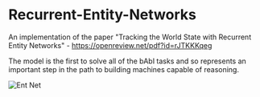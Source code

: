 # Recurrent-Entity-Networks
An implementation of the paper "Tracking the World State with Recurrent Entity Networks" - https://openreview.net/pdf?id=rJTKKKqeg

The model is the first to solve all of the bAbI tasks and so represents an important step in the path to building machines
capable of reasoning.

![Ent Net](https://github.com/Razcle/Recurrent-Entity-Networks/blob/master/Network.tiff")

